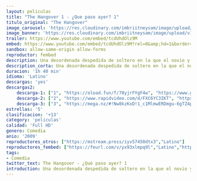 ```yaml
---
layout: peliculas
title: "The Hangover 1 - ¿Que paso ayer? 1"
titulo_original: "The Hangover"
image_carousel: 'https://res.cloudinary.com/imbriitneysam/image/upload/v1543283836/que-paso-poster-min.jpg'
image_banner: 'https://res.cloudinary.com/imbriitneysam/image/upload/v1543283839/paso-abner-min.jpg'
trailer: https://www.youtube.com/embed/tcdUhdOlz9M
embed: https://www.youtube.com/embed/tcdUhdOlz9M?rel=0&amp;hd=1&border=0&wmode=opaque&enablejsapi=1&modestbranding=1&controls=1&showinfo=1
sandbox: allow-same-origin allow-forms
reproductor: fembed
description: Una desordenada despedida de soltero en la que el novio y tres amigos se organizan una gran fiesta en Las Vegas. Como era de esperar, a la mañana siguiente tienen una resaca tan monumental que no pueden recordar nada de lo ocurrido la noche anterior. Lo más extraordinario es que el novio ha desaparecido y en la suite del hotel se encuentran un tigre y un bebé.
description_corta: Una desordenada despedida de soltero en la que el novio y tres amigos se organizan una gran fiesta en Las Vegas. Como era de esperar, a la mañana siguiente tienen una resaca tan monumental que no pueden recordar nada de lo ocurrido la..
duracion: '1h 40 min'
idioma: 'Latino'
descargas: 'yes'
descargas2:
    descarga-1: ["1", "https://oload.fun/f/70yjrFYgF4w", "https://www.google.com/s2/favicons?domain=openload.co","OpenLoad","https://res.cloudinary.com/imbriitneysam/image/upload/v1541473684/mexico.png", "Latino", "Full HD"]
    descarga-2: ["2", "https://www.rapidvideo.com/d/FXC6YC3IKT", "https://www.google.com/s2/favicons?domain=www.rapidvideo.com","RapidVideo","https://res.cloudinary.com/imbriitneysam/image/upload/v1541473684/mexico.png", "Latino", "Full HD"]
    descarga-3: ["3", "https://mega.nz/#!Nw8kzKxD!1_c1MlmwERDmgu-6gTZ4pSqx-bXUyZwEhe82VFmkAY0", "https://www.google.com/s2/favicons?domain=mega.nz","Mega","https://res.cloudinary.com/imbriitneysam/image/upload/v1541473684/mexico.png", "Latino", "Full HD"]
estrellas: '5'
clasificacion: '+13'
category: 'peliculas'
calidad: 'Full HD'
genero: Comedia
anio: '2009'
reproductores_otros: ["https://mstream.press/iyv57450dtx3","Latino"]
reproductores_fembed: ["https://feurl.com/v/yx93xlmpq9l","Latino","https://feurl.com/v/8gvdeewxdpo","Latino","https://animekao.xyz/v/pmo5xe8g89l","Latino"]
tags:
- Comedia
twitter_text: The Hangover - ¿Qué paso ayer? 1
introduction: Una desordenada despedida de soltero en la que el novio y tres amigos se organizan una gran fiesta en Las Vegas. Como era de esperar, a la mañana siguiente tienen una resaca tan monumental que no pueden recordar nada de lo ocurrido la..
---
```



 







